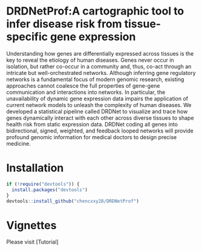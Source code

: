 # DRDNetProf:A cartographic tool to infer disease risk from tissue-specific gene expression

Understanding how genes are differentially expressed across tissues is the key to reveal the etiology of human diseases. Genes never occur in isolation, but rather co-occur in a community and, thus, co-act through an intricate but well-orchestrated networks. Although inferring gene regulatory networks is a fundamental focus of modern genomic research, existing approaches cannot coalesce the full properties of gene-gene communication and interactions into networks. In particular, the unavailability of dynamic gene expression data impairs the application of current network models to unleash the complexity of human diseases. We developed a statistical pipeline called DRDNet to visualize and trace how genes dynamically interact with each other across diverse tissues to shape health risk from static expression data. DRDNet coding all genes into bidirectional, signed, weighted, and feedback looped networks will provide profound genomic information for medical doctors to design precise medicine. 

# Installation

``` r
if (!require("devtools")) {
  install.packages("devtools")
}
devtools::install_github("chencxxy28/DRDNetProf")
```

# Vignettes

Please visit [Tutorial]
